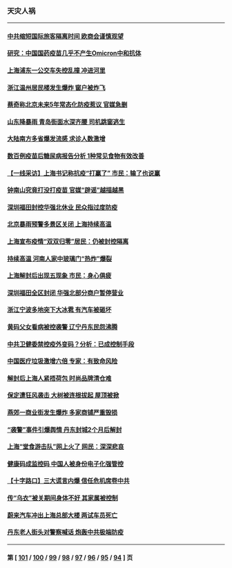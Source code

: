 ### 天灾人祸
---
#### [中共缩短国际旅客隔离时间 欧商会谨慎观望](../../pages/ncid280/n13769210.md) 
#### [研究：中国国药疫苗几乎不产生Omicron中和抗体](../../pages/ncid280/n13769346.md) 
#### [上海浦东一公交车失控乱撞 冲进河里](../../pages/ncid280/n13769015.md) 
#### [浙江温州居民楼发生爆炸 窗户被炸飞](../../pages/ncid280/n13769071.md) 
#### [蔡奇称北京未来5年常态化防疫惹议 官媒急删](../../pages/ncid280/n13768413.md) 
#### [山东降暴雨 青岛街面水深齐腰 司机跳窗逃生](../../pages/ncid280/n13768292.md) 
#### [大陆南方多省爆发流感 求诊人数激增](../../pages/ncid280/n13768101.md) 
#### [数百例疫苗后糖尿病报告分析 1种常见食物有效改善](../../pages/ncid280/n13766057.md) 
#### [【一线采访】上海书记称抗疫“打赢了” 市民：输了也说赢](../../pages/ncid280/n13767912.md) 
#### [钟南山究竟打没打疫苗 官媒“辟谣”越描越黑](../../pages/ncid280/n13767868.md) 
#### [深圳福田封控华强北休业 民众指过度防疫](../../pages/ncid280/n13767715.md) 
#### [北京暴雨预警多景区关闭 上海持续高温](../../pages/ncid280/n13767695.md) 
#### [上海宣布疫情“双双归零”居民：仍被封控隔离](../../pages/ncid280/n13767223.md) 
#### [持续高温 河南人家中玻璃门“热炸”爆裂](../../pages/ncid280/n13767280.md) 
#### [上海解封后出现五现象 市民：身心俱疲](../../pages/ncid280/n13767226.md) 
#### [深圳福田全区封闭 华强北部分商户暂停营业](../../pages/ncid280/n13767252.md) 
#### [浙江宁波多地突下大冰雹 有汽车被砸坏](../../pages/ncid280/n13767153.md) 
#### [黄码父女看病被控袭警 辽宁丹东民怨沸腾](../../pages/ncid280/n13766947.md) 
#### [中共卫健委禁控疫外变码？分析：已成控制手段](../../pages/ncid280/n13766876.md) 
#### [中国医疗垃圾激增六倍 专家：有致命风险](../../pages/ncid280/n13766916.md) 
#### [解封后上海人紧捂荷包 时尚品牌清仓难](../../pages/ncid280/n13766680.md) 
#### [保定遭狂风袭击 大树被连根拔起 屋顶被掀](../../pages/ncid280/n13766613.md) 
#### [燕郊一商业街发生爆炸 多家商铺严重毁损](../../pages/ncid280/n13766395.md) 
#### [“袭警”事件引爆舆情 丹东封城2个月后解封](../../pages/ncid280/n13766113.md) 
#### [上海“堂食游击队”网上火了 网民：深深悲哀](../../pages/ncid280/n13766026.md) 
#### [健康码成监控码 中国人被身份电子化强管控](../../pages/ncid280/n13766021.md) 
#### [【十字路口】三大谎言内爆 信任危机席卷中共](../../pages/ncid280/n13765841.md) 
#### [传“乌衣”被关期间身体不好 其家属被控制](../../pages/ncid280/n13765751.md) 
#### [蔚来汽车冲出上海总部大楼 两试车员死亡](../../pages/ncid280/n13765765.md) 
#### [丹东老人街头对警察喊话 炮轰中共极端防疫](../../pages/ncid280/n13765766.md) 

---
#### 第 [ [101](./101.md) / [100](./100.md) / [99](./99.md) / [98](./98.md) / [97](./97.md) / [96](./96.md) / [95](./95.md) / [94](./94.md) ] 页
